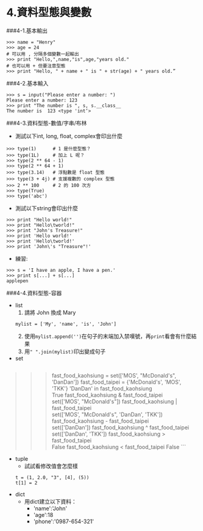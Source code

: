 # 4.資料型態與變數

###4-1.基本輸出
```
>>> name = "Henry"
>>> age = 24
# 可以用 , 分隔多個變數一起輸出
>>> print "Hello,",name,"is",age,"years old."
# 也可以用 + 但要注意型態
>>> print "Hello, " + name + " is " + str(age) + " years old.”
```
###4-2.基本輸入
```
>>> s = input("Please enter a number: ")
Please enter a number: 123
>>> print "The number is ", s, s.__class__
The number is  123 <type 'int‘>
```
###4-3.資料型態-數值/字串/布林
  - 測試以下int, long, float, complex會印出什麼
```
>>> type(1)      # 1 是什麼型態？
>>> type(1L)     # 加上 L 呢？
>>> type(2 ** 64 - 1) 
>>> type(2 ** 64 + 1) 
>>> type(3.14)   # 浮點數是 float 型態
>>> type(3 + 4j) # 支援複數的 complex 型態
>>> 2 ** 100     # 2 的 100 次方
>>> type(True)   
>>> type('abc')
```
  - 測試以下string會印出什麼
```
>>> print "Hello world!"        
>>> print "Hello\tworld!"       
>>> print "John's Treasure!"     
>>> print 'Hello world!'       
>>> print 'Hello\tworld!'      
>>> print 'John\'s "Treasure"!' 
```
  - 練習:
```
>>> s = 'I have an apple, I have a pen.'
>>> print s[...] + s[...]
applepen
```


###4-4.資料型態-容器
  - list 
    1. 請將 John 換成 Mary
    ```
    mylist = ['My', 'name', 'is', 'John']
    ```
    2. 使用`mylist.append('')`在句子的末端加入禁嘆號，再`print`看會有什麼結果
    3. 用`" ".join(mylist)`印出變成句子
  - set
    ```
>>> fast_food_kaohsiung = set(['MOS', "McDonald's", 'DanDan']) 
>>> fast_food_taipei = {'McDonald\'s', 'MOS', 'TKK'}
>>> 'DanDan' in fast_food_kaohsiung  
True
>>> fast_food_kaohsiung & fast_food_taipei    
set(['MOS', "McDonald's"])
>>> fast_food_kaohsiung | fast_food_taipei    
set(['MOS', "McDonald's", 'DanDan', 'TKK'])
>>> fast_food_kaohsiung - fast_food_taipei    
set(['DanDan'])
>>> fast_food_kaohsiung ^ fast_food_taipei    
set(['DanDan', 'TKK'])
>>> fast_food_kaohsiung > fast_food_taipei    
False
>>> fast_food_kaohsiung < fast_food_taipei 
False 
    ```
  - tuple
    - 試試看修改值會怎麼樣
    ```
    t = (1, 2.0, "3", [4], (5))
    t[1] = 2
    ```
  - dict
    - 用dict建立以下資料：
      - 'name':'John'
      - 'age':18
      - 'phone':'0987-654-321'


